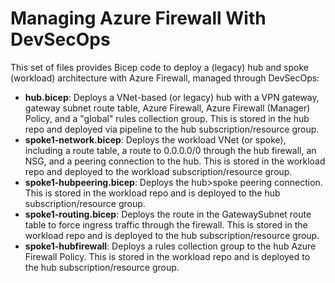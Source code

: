 # Managing Azure Firewall With DevSecOps

This set of files provides Bicep code to deploy a (legacy) hub and spoke (workload) architecture with Azure Firewall, managed through DevSecOps:

- **hub.bicep**: Deploys a VNet-based (or legacy) hub with a VPN gateway, gateway subnet route table, Azure Firewall, Azure Firewall (Manager) Policy, and a "global" rules collection group. This is stored in the hub repo and deployed via pipeline to the hub subscription/resource group.
- **spoke1-network.bicep**: Deploys the workload VNet (or spoke), including a route table, a route to 0.0.0.0/0 through the hub firewall, an NSG, and a peering connection to the hub. This is stored in the workload repo and deployed to the workload subscription/resource group.
- **spoke1-hubpeering.bicep**: Deploys the hub>spoke peering connection. This is stored in the workload repo and is deployed to the hub subscription/resource group.
- **spoke1-routing.bicep**: Deploys the route in the GatewaySubnet route table to force ingress traffic through the firewall. This is stored in the workload repo and is deployed to the hub subscription/resource group.
- **spoke1-hubfirewall**: Deploys a rules collection group to the hub Azure Firewall Policy. This is stored in the workload repo and is deployed to the hub subscription/resource group.
